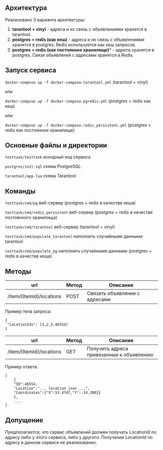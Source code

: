 Архитектура
--

Реализовано 3 варианта архитектуры:

1. **tarantool + vinyl** - адреса и их связь с объявлениями хранятся в tarantool.
2. **postgres + redis (как кеш)** - адреса и их связь с объявлениями хранятся в postgres. Redis используется как кеш запросов.
3. **postgres + redis (как постоянное хранилище)*** - адреса хранятся в postgres. Связи объявлений с адресами хранятся в Redis.


Запуск сервиса
--

```docker-compose up -f docker-compose.tarantool.yml``` (tarantool + vinyl)

или

```docker-compose up -f docker-compose.pgredis.yml``` (postgres + redis как кеш)

или

```docker-compose up -f docker-compose.redis_persistent.yml``` (postgres + redis как постоянное хранилище)


Основные файлы и директории
--
```testtask/testtask``` исходный код сервиса

```postgres/init.sql``` схема PostgreSQL

```tarantool/app.lua``` схема Tarantool

Команды
--
```testtask/cmd/pg``` веб-сервер (postgres + redis в качестве кеша)

```testtask/cmd/redis_persistent``` веб-сервер (postgres + redis в качестве постоянного хранилища)

```testtask/cmd/tarantool``` веб-сервер (tarantool + vinyl)

```testtask/cmd/populate_tarantool``` наполнить случайными данными tarantool

```testtask/cmd/populate_pg``` наполнить случайными данными (postgres + redis в качестве кеша)

Методы
---

|url|Метод|Описание|
|---|------|-------|
|/item/{ItemId}/locations|POST| Связать объявление с адресами |

Пример тела запроса:
```
{
 "LocationIds": [1,2,5,46554]
}
```

|url|Метод|Описание|
|---|------|-------|
|/item/{ItemId}/locations|GET| Получить адреса привязанные к объявлению |

Пример ответа:
```
[
    {
    "ID":46554,
    "Location":"... location json ...",
    "Coordinates":{"X":53.4747,"Y":-14.2082}
    },
    ....
]
```

Допущение
--

Предполагается, что сервис объявлений должен получать LocationId по адресу
либо у этого сервиса, либо у другого.
Получение LocationId по адресу в данном сервисе не реализованно.
